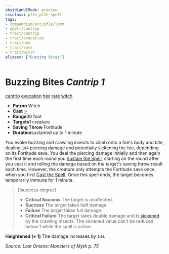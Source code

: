 ```yaml
---
obsidianUIMode: preview
cssclass: pf2e,pf2e-spell
tags:
- compendium/src/pf2e/lomm
- spell/cantrip
- trait/cantrip
- trait/evocation
- trait/hex
- trait/rare
- trait/witch
aliases: ["Buzzing Bites"]
---
```

# Buzzing Bites *Cantrip 1*   
[cantrip](rules/traits/cantrip.md "Cantrip Spell Trait")  [evocation](rules/traits/evocation.md "Evocation School Trait")  [hex](rules/traits/hex-apg.md "Hex Combat Trait")  [rare](rules/traits/rare.md "Rare Rarity Trait")  [witch](rules/traits/witch-apg.md "Witch Class Trait")  

- **Patron** Witch
- **Cast** [>](rules/core-rulebook/chapter-9-playing-the-game.md#Actions "Single Action") 
- **Range**30 foot
- **Targets**1 creature
- **Saving Throw** Fortitude
- **Duration**sustained up to 1 minute

You evoke buzzing and crawling insects to climb onto a foe's body and bite, dealing `1d4` piercing damage and potentially sickening the foe, depending on its Fortitude save. You deal the piercing damage initially and then again the first time each round you [Sustain the Spell](rules/actions/sustain-a-spell.md), starting on the round after you cast it and rolling the damage based on the target's saving throw result each time. However, the creature only attempts the Fortitude save once, when you first [Cast the Spell](rules/actions/cast-a-spell.md). Once this spell ends, the target becomes temporarily immune for 1 minute.

> [!success-degree] 
> - **Critical Success** The target is unaffected.
> - **Success** The target takes half damage.
> - **Failure** The target takes full damage.
> - **Critical Failure** The target takes double damage and is [sickened](rules/conditions.md#Sickened) by the crawling insects. The sickened value can't be reduced below 1 while the spell is active.

**Heightened (+ 1)** The damage increases by `1d4`.

*Source: Lost Omens: Monsters of Myth p. 75*